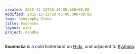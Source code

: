 ```yaml
---
created: 2015-11-12T10:44:00.000+08:00
modified: 2015-11-12T10:45:00.000+08:00
tags: Geography Stubs
title: Esoenska
layout: wiki
project: nendhe
---
```


**Esoenska** is a cold hinterland on [Hida](/content/kyahida_wiki/wiki/Hida), and adjacent to [Kyáhida](/content/kyahida_wiki/wiki/Kyáhida).